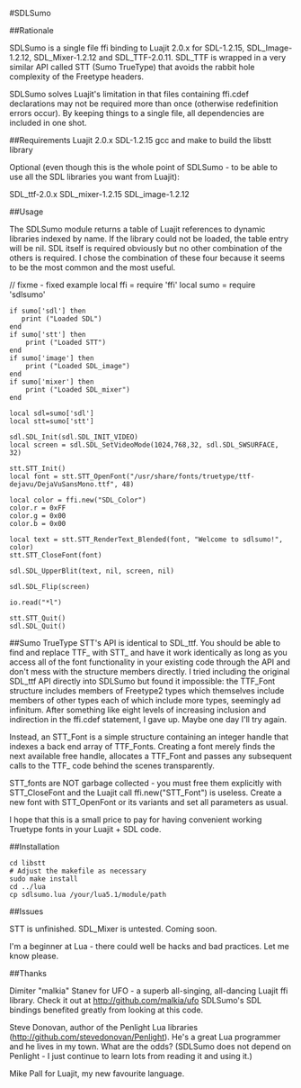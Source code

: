 #SDLSumo

##Rationale

SDLSumo is a single file ffi binding to Luajit 2.0.x for SDL-1.2.15, SDL_Image-1.2.12, SDL_Mixer-1.2.12 and SDL_TTF-2.0.11. SDL_TTF is wrapped in a very similar API called STT (Sumo TrueType) that avoids the rabbit hole complexity of the Freetype headers. 

SDLSumo solves Luajit's limitation in that files containing ffi.cdef
declarations may not be required more than once (otherwise redefinition errors occur). By keeping things to a single file, all
dependencies are included in one shot.

##Requirements
Luajit 2.0.x
SDL-1.2.15
gcc and make to build the libstt library

Optional (even though this is the whole point of SDLSumo - to be able to use all the SDL libraries you want from Luajit):

SDL_ttf-2.0.x
SDL_mixer-1.2.15
SDL_image-1.2.12

##Usage

The SDLSumo module returns a table of Luajit references to dynamic libraries indexed by name. If the library could not be loaded, the table entry will be nil. SDL itself is required obviously but no other combination of the others is required. I chose the combination of these four because it seems to be the most common and the most useful.

// fixme - fixed example
    local ffi = require 'ffi'
    local sumo = require 'sdlsumo'

    if sumo['sdl'] then
       print ("Loaded SDL")
    end
    if sumo['stt'] then
        print ("Loaded STT")
    end
    if sumo['image'] then
        print ("Loaded SDL_image")
    end
    if sumo['mixer'] then
        print ("Loaded SDL_mixer")
    end

    local sdl=sumo['sdl']
    local stt=sumo['stt']

    sdl.SDL_Init(sdl.SDL_INIT_VIDEO)
    local screen = sdl.SDL_SetVideoMode(1024,768,32, sdl.SDL_SWSURFACE, 32)

    stt.STT_Init()
    local font = stt.STT_OpenFont("/usr/share/fonts/truetype/ttf-dejavu/DejaVuSansMono.ttf", 48)

    local color = ffi.new("SDL_Color")
    color.r = 0xFF
    color.g = 0x00
    color.b = 0x00

    local text = stt.STT_RenderText_Blended(font, "Welcome to sdlsumo!", color)
    stt.STT_CloseFont(font)

    sdl.SDL_UpperBlit(text, nil, screen, nil)

    sdl.SDL_Flip(screen)

    io.read("*l")

    stt.STT_Quit()
    sdl.SDL_Quit()

##Sumo TrueType
STT's API is identical to SDL_ttf. You should be able to find and replace TTF_ with STT_ and have it work identically as long as you access all of the font functionality in your existing code through the API and don't mess with the structure members directly. I tried including the original SDL_ttf API directly into SDLSumo but found it
impossible: the TTF_Font structure includes members of Freetype2 types which themselves include members of other types each of which include more types, seemingly ad infinitum. After something like eight levels of increasing inclusion and indirection in the ffi.cdef statement, I gave up. Maybe one day I'll try again. 

Instead, an STT_Font is a simple structure containing an integer handle that indexes a back end array of TTF_Fonts. Creating a font merely finds the next available free handle, allocates a TTF_Font and passes any subsequent calls to the TTF_ code behind the scenes transparently. 

STT_fonts are NOT garbage collected - you must free them explicitly
with STT_CloseFont and the Luajit call ffi.new("STT_Font") is useless. Create a new font with STT_OpenFont or its variants and set all parameters as usual.

I hope that this is a small price to pay for having convenient working Truetype fonts in your Luajit + SDL code.

##Installation

    cd libstt
    # Adjust the makefile as necessary
    sudo make install
    cd ../lua
    cp sdlsumo.lua /your/lua5.1/module/path

##Issues

STT is unfinished. SDL_Mixer is untested. Coming soon.

I'm a beginner at Lua - there could well be hacks and bad practices. 
Let me know please.

##Thanks

Dimiter "malkia" Stanev for UFO - a superb all-singing, all-dancing
Luajit ffi library. Check it out at http://github.com/malkia/ufo
SDLSumo's SDL bindings benefited greatly from looking at this code.

Steve Donovan, author of the Penlight Lua libraries
(http://github.com/stevedonovan/Penlight). He's a great Lua programmer 
and he lives in my town. What are the odds? (SDLSumo does not depend on Penlight - I just continue to learn lots from reading it and using it.)

Mike Pall for Luajit, my new favourite language.

